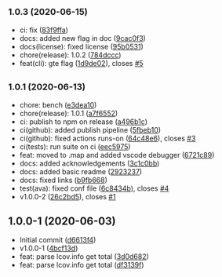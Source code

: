 ## <small>1.0.3 (2020-06-15)</small>

* ci: fix ([83f9ffa](https://github.com/Kirkhammetz/lcov-total/commit/83f9ffa))
* docs: added new flag in doc ([9cac0f3](https://github.com/Kirkhammetz/lcov-total/commit/9cac0f3))
* docs(license): fixed license ([95b0531](https://github.com/Kirkhammetz/lcov-total/commit/95b0531))
* chore(release): 1.0.2 ([784dccc](https://github.com/Kirkhammetz/lcov-total/commit/784dccc))
* feat(cli): gte flag ([1d9de02](https://github.com/Kirkhammetz/lcov-total/commit/1d9de02)), closes [#5](https://github.com/Kirkhammetz/lcov-total/issues/5)



## <small>1.0.1 (2020-06-13)</small>

* chore: bench ([e3dea10](https://github.com/Kirkhammetz/lcov-total/commit/e3dea10))
* chore(release): 1.0.1 ([a7f6552](https://github.com/Kirkhammetz/lcov-total/commit/a7f6552))
* ci: publish to npm on release ([a496b1c](https://github.com/Kirkhammetz/lcov-total/commit/a496b1c))
* ci(github): added publish pipeline ([5fbeb10](https://github.com/Kirkhammetz/lcov-total/commit/5fbeb10))
* ci(github): fixed actions runs-on ([64c48e6](https://github.com/Kirkhammetz/lcov-total/commit/64c48e6)), closes [#3](https://github.com/Kirkhammetz/lcov-total/issues/3)
* ci(tests): run suite on ci ([eec5975](https://github.com/Kirkhammetz/lcov-total/commit/eec5975))
* feat: moved to .map and added vscode debugger ([6721c89](https://github.com/Kirkhammetz/lcov-total/commit/6721c89))
* docs: added acknowledgements ([3c1c0bb](https://github.com/Kirkhammetz/lcov-total/commit/3c1c0bb))
* docs: added basic readme ([2923237](https://github.com/Kirkhammetz/lcov-total/commit/2923237))
* docs: fixed links ([b9fb668](https://github.com/Kirkhammetz/lcov-total/commit/b9fb668))
* test(ava): fixed conf file ([6c8434b](https://github.com/Kirkhammetz/lcov-total/commit/6c8434b)), closes [#4](https://github.com/Kirkhammetz/lcov-total/issues/4)
* v1.0.0-2 ([26c2bd5](https://github.com/Kirkhammetz/lcov-total/commit/26c2bd5)), closes [#1](https://github.com/Kirkhammetz/lcov-total/issues/1)



## 1.0.0-1 (2020-06-03)

* Initial commit ([d6613f4](https://github.com/Kirkhammetz/lcov-total/commit/d6613f4))
* v1.0.0-1 ([4bcf13d](https://github.com/Kirkhammetz/lcov-total/commit/4bcf13d))
* feat: parse lcov.info get total ([3d0d682](https://github.com/Kirkhammetz/lcov-total/commit/3d0d682))
* feat: parse lcov.info get total ([df3139f](https://github.com/Kirkhammetz/lcov-total/commit/df3139f))



